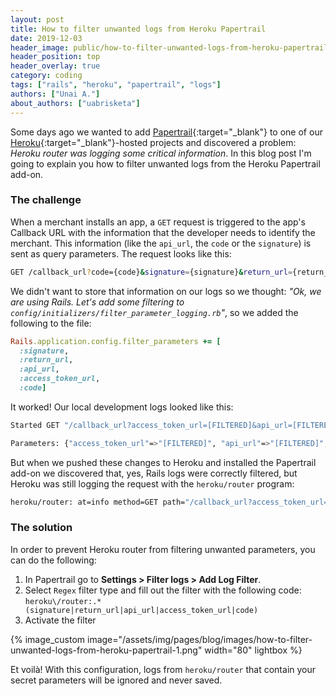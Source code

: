 ```yaml
---
layout: post
title: How to filter unwanted logs from Heroku Papertrail
date: 2019-12-03
header_image: public/how-to-filter-unwanted-logs-from-heroku-papertrail.jpg
header_position: top
header_overlay: true
category: coding
tags: ["rails", "heroku", "papertrail", "logs"]
authors: ["Unai A."]
about_authors: ["uabrisketa"]
---
```


Some days ago we wanted to add [Papertrail](https://elements.heroku.com/addons/papertrail){:target="_blank"} to one of our [Heroku](https://www.heroku.com/){:target="_blank"}-hosted projects and discovered a problem: _Heroku router was logging some critical information_.
In this blog post I'm going to explain you how to filter unwanted logs from the Heroku Papertrail add-on.

### The challenge

When a merchant installs an app, a `GET` request is triggered to the app's Callback URL with the information that the developer needs to identify the merchant.
This information (like the `api_url`, the `code` or the `signature`) is sent as query parameters.
The request looks like this:

```bash
GET /callback_url?code={code}&signature={signature}&return_url={return_url}&api_url={api_url}&access_token_url={access_token_url}
```

We didn't want to store that information on our logs so we thought: _"Ok, we are using Rails. Let's add some filtering to `config/initializers/filter_parameter_logging.rb`"_, so we added the following to the file:

```ruby
Rails.application.config.filter_parameters += [
  :signature,
  :return_url,
  :api_url,
  :access_token_url,
  :code]
```

It worked!
Our local development logs looked like this:

```bash
Started GET "/callback_url?access_token_url=[FILTERED]&api_url=[FILTERED]&code=[FILTERED]&return_url=[FILTERED]&signature=[FILTERED]"`
```

```bash
Parameters: {"access_token_url"=>"[FILTERED]", "api_url"=>"[FILTERED]", "code"=>"[FILTERED]", "return_url"=>"[FILTERED]", "signature"=>"[FILTERED]"}`
```

But when we pushed these changes to Heroku and installed the Papertrail add-on we discovered that, yes, Rails logs were correctly filtered, but Heroku was still logging the request with the `heroku/router` program:

```bash
heroku/router: at=info method=GET path="/callback_url?access_token_url=<real-info>&api_url=<real-info>&code=<real-info>&return_url=<real-info>&signature=<real-info>" ...
```

### The solution

In order to prevent Heroku router from filtering unwanted parameters, you can do the following:

1. In Papertrail go to **Settings > Filter logs > Add Log Filter**.
2. Select `Regex` filter type and fill out the filter with the following code: `heroku\/router:.*(signature|return_url|api_url|access_token_url|code)`
3. Activate the filter

{% image_custom image="/assets/img/pages/blog/images/how-to-filter-unwanted-logs-from-heroku-papertrail-1.png" width="80" lightbox %}

Et voilà!
With this configuration, logs from `heroku/router` that contain your secret parameters will be ignored and never saved.